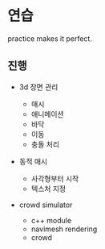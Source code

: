 # 연습

practice makes it perfect.

## 진행

- 3d 장면 관리 
  - 매시
  - 애니메이션
  - 바닥 
  - 이동 
  - 충돌 처리
 
- 동적 매시 
  - 사각형부터 시작 
  - 텍스처 지정 

- crowd simulator 
  - c++ module 
  - navimesh rendering
  - crowd 





